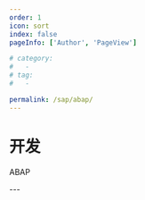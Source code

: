 ```yaml
---
order: 1
icon: sort
index: false
pageInfo: ['Author', 'PageView']

# category:
#   - 
# tag:
#   - 

permalink: /sap/abap/
---
```



# 开发
ABAP
<!-- <Catalog base='/' hideHeading/> -->
<Catalog base='/sap/abap/' />
---

